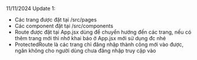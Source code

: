 11/11/2024 Update 1: 
+  Các trang được đặt tại /src/pages
+  Các component đặt tại /src/components
+  Route được đặt tại App.jsx dùng để chuyển hướng đến các trang, nếu có thêm trang mới thì nhớ khai báo ở App.jsx mới sử dụng đc nhé
+  ProtectedRoute là các trang chỉ đăng nhập thành công mới vào được, ngăn không cho người dùng chưa đăng nhập truy cập vào
